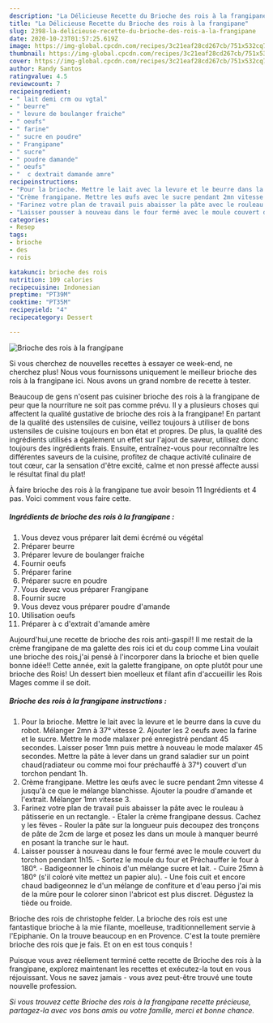 ```yaml
---
description: "La Délicieuse Recette du Brioche des rois à la frangipane"
title: "La Délicieuse Recette du Brioche des rois à la frangipane"
slug: 2398-la-delicieuse-recette-du-brioche-des-rois-a-la-frangipane
date: 2020-10-23T01:57:25.619Z
image: https://img-global.cpcdn.com/recipes/3c21eaf28cd267cb/751x532cq70/brioche-des-rois-a-la-frangipane-photo-principale-de-la-recette.jpg
thumbnail: https://img-global.cpcdn.com/recipes/3c21eaf28cd267cb/751x532cq70/brioche-des-rois-a-la-frangipane-photo-principale-de-la-recette.jpg
cover: https://img-global.cpcdn.com/recipes/3c21eaf28cd267cb/751x532cq70/brioche-des-rois-a-la-frangipane-photo-principale-de-la-recette.jpg
author: Randy Santos
ratingvalue: 4.5
reviewcount: 7
recipeingredient:
- " lait demi crm ou vgtal"
- " beurre"
- " levure de boulanger fraiche"
- " oeufs"
- " farine"
- " sucre en poudre"
- " Frangipane"
- " sucre"
- " poudre damande"
- " oeufs"
- "  c dextrait damande amre"
recipeinstructions:
- "Pour la brioche. Mettre le lait avec la levure et le beurre dans la cuve du robot. Mélanger 2mn à 37° vitesse 2. Ajouter les 2 oeufs avec la farine et le sucre. Mettre le mode malaxer pré enregistré pendant 45 secondes. Laisser poser 1mn puis mettre à nouveau le mode malaxer 45 secondes. Mettre la pâte à lever dans un grand saladier sur un point chaud(radiateur ou comme moi four préchauffé à 37°) couvert d&#39;un torchon pendant 1h."
- "Crème frangipane. Mettre les œufs avec le sucre pendant 2mn vitesse 4 jusqu&#39;à ce que le mélange blanchisse. Ajouter la poudre d&#39;amande et l&#39;extrait. Mélanger 1mn vitesse 3."
- "Farinez votre plan de travail puis abaisser la pâte avec le rouleau à pâtisserie en un rectangle. Etaler la crème frangipane dessus. Cachez y les fèves  Rouler la pâte sur la longueur puis decoupez des tronçons de pâte de 2cm de large et posez les dans un moule à manquer beurré en posant la tranche sur le haut."
- "Laisser pousser à nouveau dans le four fermé avec le moule couvert du torchon pendant 1h15. Sortez le moule du four et Préchauffer le four à 180°. Badigeonner le chinois d&#39;un mélange sucre et lait. Cuire 25mn à 180° (s&#39;il coloré vite mettez un papier alu). Une fois cuit et encore chaud badigeonnez le d&#39;un mélange de confiture et d&#39;eau perso j&#39;ai mis de la mûre pour le colorer sinon l&#39;abricot est plus discret. Dégustez la tiède ou froide."
categories:
- Resep
tags:
- brioche
- des
- rois

katakunci: brioche des rois 
nutrition: 109 calories
recipecuisine: Indonesian
preptime: "PT39M"
cooktime: "PT35M"
recipeyield: "4"
recipecategory: Dessert

---
```



![Brioche des rois à la frangipane](https://img-global.cpcdn.com/recipes/3c21eaf28cd267cb/751x532cq70/brioche-des-rois-a-la-frangipane-photo-principale-de-la-recette.jpg)

Si vous cherchez de nouvelles recettes à essayer ce week-end, ne cherchez plus! Nous vous fournissons uniquement le meilleur brioche des rois à la frangipane ici. Nous avons un grand nombre de recette à tester.

Beaucoup de gens n'osent pas cuisiner brioche des rois à la frangipane de peur que la nourriture ne soit pas comme prévu. Il y a plusieurs choses qui affectent la qualité gustative de brioche des rois à la frangipane! En partant de la qualité des ustensiles de cuisine, veillez toujours à utiliser de bons ustensiles de cuisine toujours en bon état et propres. De plus, la qualité des ingrédients utilisés a également un effet sur l'ajout de saveur, utilisez donc toujours des ingrédients frais. Ensuite, entraînez-vous pour reconnaître les différentes saveurs de la cuisine, profitez de chaque activité culinaire de tout cœur, car la sensation d'être excité, calme et non pressé affecte aussi le résultat final du plat!

<!--inarticleads1-->

À faire brioche des rois à la frangipane tue avoir besoin 11 Ingrédients et 4 pas. Voici comment vous faire cette.

##### Ingrédients de brioche des rois à la frangipane :

1. Vous devez vous préparer  lait demi écrémé ou végétal
1. Préparer  beurre
1. Préparer  levure de boulanger fraiche
1. Fournir  oeufs
1. Préparer  farine
1. Préparer  sucre en poudre
1. Vous devez vous préparer  Frangipane
1. Fournir  sucre
1. Vous devez vous préparer  poudre d&#39;amande
1. Utilisation  oeufs
1. Préparer  à c d&#39;extrait d&#39;amande amère


Aujourd&#39;hui,une recette de brioche des rois anti-gaspi!! Il me restait de la crème frangipane de ma galette des rois ici et du coup comme Lina voulait une brioche des rois,j&#39;ai pensé à l&#39;incorporer dans la brioche et bien quelle bonne idée!! Cette année, exit la galette frangipane, on opte plutôt pour une brioche des Rois! Un dessert bien moelleux et filant afin d&#39;accueillir les Rois Mages comme il se doit. 

<!--inarticleads2-->

##### Brioche des rois à la frangipane instructions :

1. Pour la brioche. Mettre le lait avec la levure et le beurre dans la cuve du robot. Mélanger 2mn à 37° vitesse 2. Ajouter les 2 oeufs avec la farine et le sucre. Mettre le mode malaxer pré enregistré pendant 45 secondes. Laisser poser 1mn puis mettre à nouveau le mode malaxer 45 secondes. Mettre la pâte à lever dans un grand saladier sur un point chaud(radiateur ou comme moi four préchauffé à 37°) couvert d&#39;un torchon pendant 1h.
1. Crème frangipane. Mettre les œufs avec le sucre pendant 2mn vitesse 4 jusqu&#39;à ce que le mélange blanchisse. Ajouter la poudre d&#39;amande et l&#39;extrait. Mélanger 1mn vitesse 3.
1. Farinez votre plan de travail puis abaisser la pâte avec le rouleau à pâtisserie en un rectangle. - Etaler la crème frangipane dessus. Cachez y les fèves  - Rouler la pâte sur la longueur puis decoupez des tronçons de pâte de 2cm de large et posez les dans un moule à manquer beurré en posant la tranche sur le haut.
1. Laisser pousser à nouveau dans le four fermé avec le moule couvert du torchon pendant 1h15. - Sortez le moule du four et Préchauffer le four à 180°. - Badigeonner le chinois d&#39;un mélange sucre et lait. - Cuire 25mn à 180° (s&#39;il coloré vite mettez un papier alu). - Une fois cuit et encore chaud badigeonnez le d&#39;un mélange de confiture et d&#39;eau perso j&#39;ai mis de la mûre pour le colorer sinon l&#39;abricot est plus discret. Dégustez la tiède ou froide.


Brioche des rois de christophe felder. La brioche des rois est une fantastique brioche à la mie filante, moelleuse, traditionnellement servie à l&#39;Epiphanie. On la trouve beaucoup en en Provence. C&#39;est la toute première brioche des rois que je fais. Et on en est tous conquis ! 

<!--inarticleads1-->

<p>
Puisque vous avez réellement terminé cette recette de Brioche des rois à la frangipane, explorez maintenant les recettes et exécutez-la tout en vous réjouissant. Vous ne savez jamais - vous avez peut-être trouvé une toute nouvelle profession.
</p>

<p>
<i>Si vous trouvez cette Brioche des rois à la frangipane recette précieuse, partagez-la avec vos bons amis ou votre famille, merci et bonne chance.</i>
</p>
